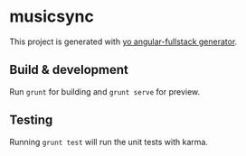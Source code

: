 # musicsync

This project is generated with [yo angular-fullstack generator](https://github.com/DaftMonk/generator-angular-fullstack).

## Build & development

Run `grunt` for building and `grunt serve` for preview.

## Testing

Running `grunt test` will run the unit tests with karma.